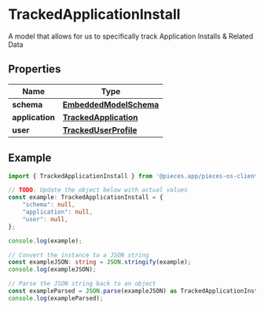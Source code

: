 
# TrackedApplicationInstall

A model that allows for us to specifically track Application Installs & Related Data

## Properties

Name | Type
------------ | -------------
**schema** | [**EmbeddedModelSchema**](EmbeddedModelSchema)
**application** | [**TrackedApplication**](TrackedApplication)
**user** | [**TrackedUserProfile**](TrackedUserProfile)

## Example

```typescript
import { TrackedApplicationInstall } from '@pieces.app/pieces-os-client';

// TODO: Update the object below with actual values
const example: TrackedApplicationInstall = {
    "schema": null,
    "application": null,
    "user": null,
};

console.log(example);

// Convert the instance to a JSON string
const exampleJSON: string = JSON.stringify(example);
console.log(exampleJSON);

// Parse the JSON string back to an object
const exampleParsed = JSON.parse(exampleJSON) as TrackedApplicationInstall;
console.log(exampleParsed);
```



